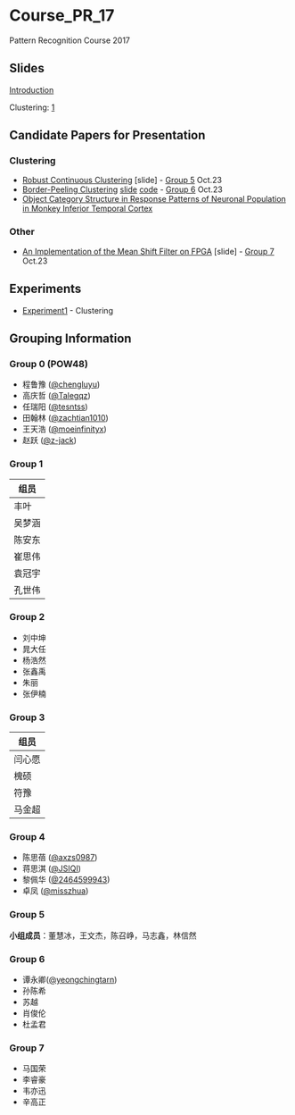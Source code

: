 # Course_PR_17

Pattern Recognition Course 2017

## Slides

[Introduction](slides/Introduction.pdf)

Clustering: [1](http://www.mit.edu/~9.54/fall14/slides/Class13.pdf)

## Candidate Papers for Presentation

### Clustering

* [Robust Continuous Clustering](http://vladlen.info/publications/robust-continuous-clustering/) [slide] - [Group 5](https://github.com/yangyanli/Course_PR_17#group-5) Oct.23 
* [Border-Peeling Clustering](https://arxiv.org/abs/1612.04869) [slide](slides/Border_Peeling_Clustering.odp) [code](https://github.com/yeongchingtarn/BorderPeelingClustering) - [Group 6](https://github.com/yangyanli/Course_PR_17#group-6) Oct.23
* [Object Category Structure in Response Patterns of Neuronal Population in Monkey Inferior Temporal Cortex](http://www.cns.nyu.edu/kianilab/papers/Kiani_Esteky_Mirpour_Tanaka_2007.pdf)

### Other

* [An Implementation of the Mean Shift Filter on FPGA](https://www.computer.org/csdl/proceedings/fpl/2011/4529/00/4529a219.pdf) [slide] - [Group 7](https://www.computer.org/csdl/proceedings/fpl/2011/4529/00/4529a219.pdf) Oct.23  

## Experiments

* [Experiment1](https://github.com/yangyanli/Course_PR_17/tree/master/experiment1) - Clustering

## Grouping Information

### Group 0 (POW48)

* 程鲁豫 ([@chengluyu](https://github.com/chengluyu))
* 高庆哲 ([@Talegqz](https://github.com/Talegqz))
* 任瑞阳 ([@tesntss](https://github.com/tesntss))
* 田翰林 ([@zachtian1010](https://github.com/zachtian1010))
* 王天浩 ([@moeinfinityx](https://github.com/moeinfinityx))
* 赵跃 ([@z-jack](https://github.com/z-jack))


### Group 1

| 组员   |
| ---- |
| 丰叶   |
| 吴梦涵  |
| 陈安东  |
| 崔思伟  |
| 袁冠宇  |
| 孔世伟  |

### Group 2

* 刘中坤 
* 晁大任 
* 杨浩然
* 张鑫禹
* 朱丽 
* 张伊楠

### Group 3

| 组员   |
| ---- |
| 闫心愿  |
| 槐硕   |
| 符豫   |
| 马金超  |

### Group 4
* 陈思蓓 ([@axzs0987](https://github.com/axzs0987))
* 蒋思淇 ([@JSIQI](https://github.com/JSIQI))
* 黎佩华 ([@2464599943](https://github.com/2464599943))
* 卓凤 ([@misszhua](https://github.com/misszhua))

### Group 5

**小组成员**：董慧冰，王文杰，陈召峥，马志鑫，林信然

### Group 6

* 谭永卿([@yeongchingtarn](https://github.com/yeongchingtarn))
* 孙陈希
* 苏越
* 肖俊伦
* 杜孟君

### Group 7

* 马国荣
* 李睿豪
* 韦亦迅
* 辛高正
